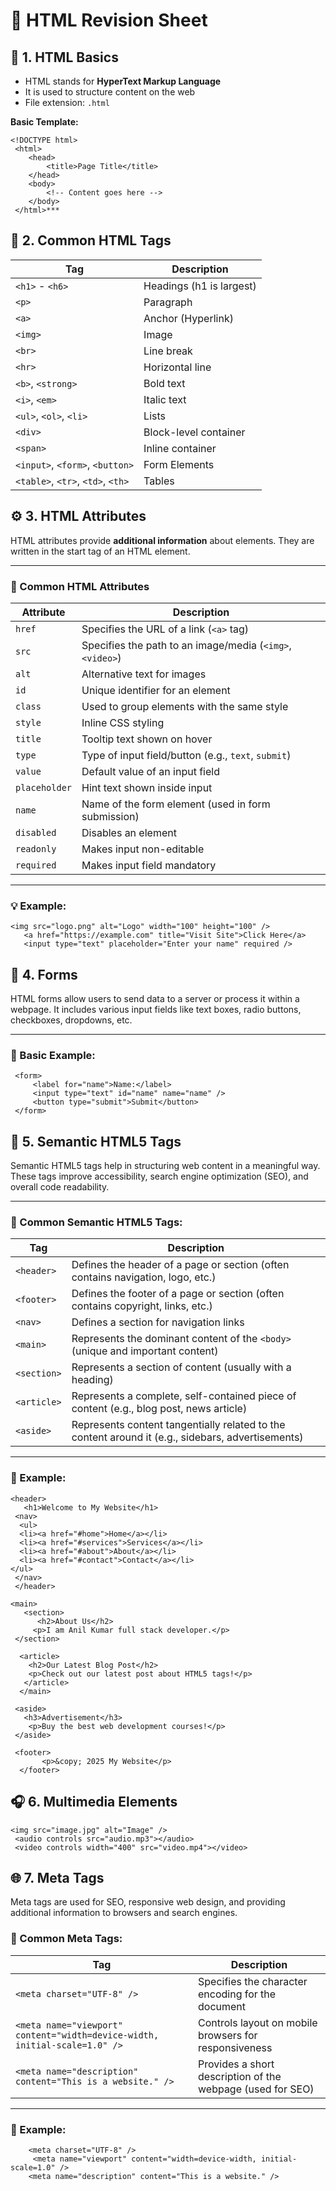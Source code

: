 # 🚀 HTML Revision Sheet

## 📘 1. HTML Basics

- HTML stands for **HyperText Markup Language**
- It is used to structure content on the web
- File extension: `.html`

**Basic Template:**

    <!DOCTYPE html>
     <html>
        <head>
            <title>Page Title</title>
        </head>
        <body>
            <!-- Content goes here -->
        </body>
     </html>***


## 🔖 2. Common HTML Tags

| Tag                          | Description              |
|-----------------------------|--------------------------|
| `<h1>` - `<h6>`             | Headings (h1 is largest) |
| `<p>`                       | Paragraph                |
| `<a>`                       | Anchor (Hyperlink)       |
| `<img>`                     | Image                    |
| `<br>`                      | Line break               |
| `<hr>`                      | Horizontal line          |
| `<b>`, `<strong>`           | Bold text                |
| `<i>`, `<em>`               | Italic text              |
| `<ul>`, `<ol>`, `<li>`      | Lists                    |
| `<div>`                     | Block-level container    |
| `<span>`                    | Inline container         |
| `<input>`, `<form>`, `<button>` | Form Elements        |
| `<table>`, `<tr>`, `<td>`, `<th>` | Tables             |



## ⚙️ 3. HTML Attributes

HTML attributes provide **additional information** about elements. They are written in the start tag of an HTML element.

---

### 🔑 Common HTML Attributes

| Attribute      | Description                                         |
|----------------|-----------------------------------------------------|
| `href`         | Specifies the URL of a link (`<a>` tag)             |
| `src`          | Specifies the path to an image/media (`<img>`, `<video>`) |
| `alt`          | Alternative text for images                         |
| `id`           | Unique identifier for an element                    |
| `class`        | Used to group elements with the same style          |
| `style`        | Inline CSS styling                                  |
| `title`        | Tooltip text shown on hover                         |
| `type`         | Type of input field/button (e.g., `text`, `submit`) |
| `value`        | Default value of an input field                     |
| `placeholder`  | Hint text shown inside input                        |
| `name`         | Name of the form element (used in form submission)  |
| `disabled`     | Disables an element                                 |
| `readonly`     | Makes input non-editable                           |
| `required`     | Makes input field mandatory                         |

---

### 💡 Example:

    <img src="logo.png" alt="Logo" width="100" height="100" />
       <a href="https://example.com" title="Visit Site">Click Here</a>
       <input type="text" placeholder="Enter your name" required />


## 📝 4. Forms

HTML forms allow users to send data to a server or process it within a webpage. It includes various input fields like text boxes, radio buttons, checkboxes, dropdowns, etc.

---

### 📌 Basic Example:


     <form>
         <label for="name">Name:</label>
         <input type="text" id="name" name="name" />
         <button type="submit">Submit</button>
     </form>



## 🧱 5. Semantic HTML5 Tags

Semantic HTML5 tags help in structuring web content in a meaningful way. These tags improve accessibility, search engine optimization (SEO), and overall code readability.

---

### 🔑 Common Semantic HTML5 Tags:

| Tag        | Description                                                      |
|------------|------------------------------------------------------------------|
| `<header>` | Defines the header of a page or section (often contains navigation, logo, etc.) |
| `<footer>` | Defines the footer of a page or section (often contains copyright, links, etc.) |
| `<nav>`    | Defines a section for navigation links                           |
| `<main>`   | Represents the dominant content of the `<body>` (unique and important content) |
| `<section>`| Represents a section of content (usually with a heading)         |
| `<article>`| Represents a complete, self-contained piece of content (e.g., blog post, news article) |
| `<aside>`  | Represents content tangentially related to the content around it (e.g., sidebars, advertisements) |

---

### 📝 Example:


    <header>
       <h1>Welcome to My Website</h1>
     <nav>
      <ul>
      <li><a href="#home">Home</a></li>
      <li><a href="#services">Services</a></li>
      <li><a href="#about">About</a></li>
      <li><a href="#contact">Contact</a></li>
    </ul>
     </nav>
     </header>

    <main>
       <section>
          <h2>About Us</h2>
         <p>I am Anil Kumar full stack developer.</p>
     </section>

      <article>
        <h2>Our Latest Blog Post</h2>
        <p>Check out our latest post about HTML5 tags!</p>
       </article>
      </main>

     <aside>
       <h3>Advertisement</h3>
        <p>Buy the best web development courses!</p>
     </aside>

     <footer>
           <p>&copy; 2025 My Website</p>
      </footer>


## 🎧 6. Multimedia Elements

    <img src="image.jpg" alt="Image" />
     <audio controls src="audio.mp3"></audio>
     <video controls width="400" src="video.mp4"></video>




## 🌐 7. Meta Tags

Meta tags are used for SEO, responsive web design, and providing additional information to browsers and search engines.



### 🔑 Common Meta Tags:

| Tag                                              | Description                                      |
|--------------------------------------------------|--------------------------------------------------|
| `<meta charset="UTF-8" />`                       | Specifies the character encoding for the document |
| `<meta name="viewport" content="width=device-width, initial-scale=1.0" />` | Controls layout on mobile browsers for responsiveness |
| `<meta name="description" content="This is a website." />` | Provides a short description of the webpage (used for SEO) |

---

### 📝 Example:


        <meta charset="UTF-8" />
         <meta name="viewport" content="width=device-width, initial-scale=1.0" />
        <meta name="description" content="This is a website." />
